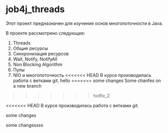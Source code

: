 # job4j_threads

Этот проект предназначен для изучения основ многопоточности в Java.

В проекте рассмотрено следующее:
1. Threads
2. Общие ресурсы
3. Синхронизация ресурсов
4. Wait, Notify, NotifyAll
5. Non Blocking Algorithm
6. Пулы
7. NIO и многопоточность
<<<<<<< HEAD
В курсе производилась работа с ветками git.
hello 
=======
some changes
Some chanfes on a new branch
>>>>>>> hotfix_2

   <<<<<<< HEAD
   В курсе производилась работа с ветками git.
   
some changes 
  
some changessss